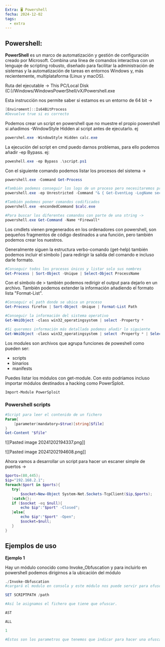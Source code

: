 ```yaml
---
Extra: 🖥️ Powershell
fecha: 2024-12-02
tags:
  - extra
---
```


## Powershell:

**PowerShell** es un marco de automatización y gestión de configuración creado por Microsoft. Combina una línea de comandos interactiva con un lenguaje de scripting robusto, diseñado para facilitar la administración de sistemas y la automatización de tareas en entornos Windows y, más recientemente, multiplataforma (Linux y macOS).

Ruta del ejecutable -> This PC/Local Disk (C:)/Windows/WindowsPowerShell/vX/Powershell.exe

Esta instrucción nos permite saber si estamos es un entorno de 64 bit ->

```Powershell
[Enviroment]::Is64BitProcess
#Devuelve true si es correcto
```

Podemos crear un script en powershell que no muestre el propio powershell si añadimos -WindowStyle Hidden al script antes de ejecutarlo. ej

```powershell
powershel.exe -WindowStyle Hidden calc.exe
```

La ejecución del script en cmd puedo darnos problemas, para ello podemos añadir -ep Bypass. ej:

```Powershell
poweshell.exe -ep Bypass .\script.ps1
```

Con el siguiente comando podemos listar los procesos del sistema ->

```powershell
powershell.exe -Command Get-Process

#También podemos conseguir los logs de un proceso pero necesitaremos privilegios elevados...
powershell.exe -ep Unrestricted -Command "& { Get-EventLog -LogName security }"

#También podemos poner comandos codificados
powershell.exe -encondedCommand $calc.exe

#Para buscar los diferentes comandos con parte de una string ->
powershell.exe Get-Command -Name *Firewall*
```

Los cmdlets vienen pregenerados en los ordenadores con powershell, son pequeños fragmentos de código destinados a una función, pero también podemos crear los nuestros.

Generalmente siguen la estructura verbo-comando (get-help) también podemos incluir el símbolo | para redirigir la salida del comando e incluso darle formato.

```powershell
#Conseguir todos los procesos únicos y listar solo sus nombres
Get-Process | Sort-Object -Unique | Select-Object ProcessName
```

Con el símbolo de > también podemos redirigir el output para dejarlo en un archivo. También podemos extender la información añadiendo el formato lista "Format-List".

```powershell
#Conseguir el path donde se ubica un proceso
Get-Process firefox | Sort-Object -Unique | Format-List Path
```

```powershell
#Conseguir la información del sistema operativo
Get-WmiObject -class win32_operatingsystem | select -Property *

#Si queremos información más detallada podemos añadir lo siguiente
Get-WmiObject -class win32_operatingsystem | select -Property * | Select-Object version
```

Los modules son archivos que agrupa funciones de poweshell como pueden ser:
- scripts
- binarios
- manifests

Puedes listar los módulos con get-module. Con esto podríamos incluso importar módulos destinados a hacking como PowerSploit.

`Import-Module PowerSploit`

### Powershell scripts

```powershell
#Script para leer el contenido de un fichero
Param{
	[parameter(mandatory=$true)[string]$file]
}
Get-Content "$file"
```

![[Pasted image 20241202194337.png]]

![[Pasted image 20241202194608.png]]

Ahora vamos a desarrollar un script para hacer un escaner simple de puertos ->

 ```powershell
$ports=(80,445);
$ip="192.168.2.1";
foreach($port in $ports){
	try(
		$socket=New-Object System-Net.Sockets-TcpClient($ip,$ports);
	)catch{};
	if ($socket -eq $null){
		echo $ip":"$port" -Closed";
	}else{
		echo $ip":"$port" -Open"; 
		$socket=$null;
	}
}
```

## Ejemplos de uso

**Ejemplo 1**

Hay un módulo conocido como Invoke_Obfuscation y para incluirlo en powershell podemos dirigirnos a la ubicación del módulo

```powershell
./Invoke-Obfuscation
#cargará el modulo en consola y este módulo nos puede servir para ofuscar comandos como reverse shells.

SET SCRIPTPATH /path

#Así le asignamos el fichero que tiene que ofuscar.

AST

ALL

1

#Estos son los parametros que tenemos que indicar para hacer una ofuscación completa del código que hay dentro del archivo. Es una forma muy eficaz de ofuscar scripts de powershell.
```

